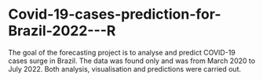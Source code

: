 # Covid-19-cases-prediction-for-Brazil-2022---R
The goal of the forecasting project is to analyse and predict COVID-19 cases surge in Brazil.
The data was found only and was from March 2020 to July 2022.
Both analysis, visualisation and predictions were carried out.
